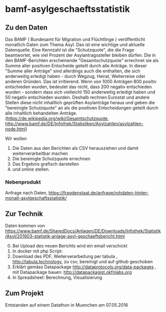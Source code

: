 # bamf-asylgeschaeftsstatistik

## Zu den Daten

Das BAMF ( Bundesamt für Migration und Flüchtlinge ) veröffentlicht monatlich Daten zum Thema Asyl. Das ist eine wichtige und  aktuelle Datenquelle. 
Eine Kennzahl ist die "Schutzquote", die die Frage beantwortet, wie viel Prozent der Asylantragssteller bleiben dürfen. Die in den BAMF-Berichten erscheinende "Gesamtschutzquote" errechnet sie als Summe aller positiven Entscheide geteilt durch alle Anträge. In dieser "Summe aller Anträge" sind allerdings auch die enthalten, die sich anderweitig erledigt haben - durch Wegzug, Heirat, Weiterreise oder anderen Gründen. Das ist irritierend. Wenn von 1000 Anträgen 800 positiv entschieden wurden, bedeutet das nicht, dass 200 negativ entschieden wurden - sondern dass sich vielleicht 150 anderweitig erledigt haben und 50 negativ entschieden wurden. Deshalb rechnen Eurostat und andere Stellen diese nicht inhaltlich geprüften Asylanträge heraus und geben die "bereinigte Schutzquote" an als die positiven Entscheidungen geteilt durch alle inhaltlich behandelten Anträge. (https://de.wikipedia.org/wiki/Gesamtschutzquote, http://www.bamf.de/DE/Infothek/Statistiken/Asylzahlen/asylzahlen-node.html)

Wir wollen 

1. Die Daten aus den Berichten als CSV herausziehen und damit weiterverarbeitbar machen
2. Die bereinigte Schutzquote errechnen
3. Das Ergebnis grafisch darstellen
4. und online stellen.

### Nebenprodukt
Anfrage nach Daten, https://fragdenstaat.de/anfrage/rohdaten-hinter-monatl-asylgeschaftsstatistik/

## Zur Technik
Daten kommen von https://www.bamf.de/SharedDocs/Anlagen/DE/Downloads/Infothek/Statistik/Asyl/201603-statistik-anlage-asyl-geschaeftsbericht.html

0. Bei Upload des neuen Berichts wird ein email verschickt
1. In docker mit php Script:
2. Download des PDF, Weiterverarbeitung per tabula , http://tabula.technology, zu csv, bereinigt und auf github geschoben
3. Erklärt gemäss Datapackage http://dataprotocols.org/data-packages , mit Datapackage bauen: http://datapackagist.okfnlabs.org
4. In Spreadsheet: Berechnung, Visualisierung

## Zum Projekt
Entstanden auf einem Datathon in Muenchen am 07.05.2016

